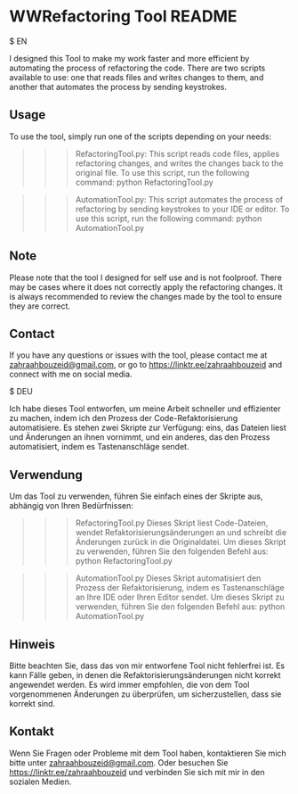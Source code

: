 # WWRefactoring Tool README

$ EN

I designed this Tool to make my work faster and more efficient by automating the process of refactoring the code.
There are two scripts available to use: one that reads files and writes changes to them, and another that automates the process by sending keystrokes.

## Usage

To use the tool, simply run one of the scripts depending on your needs:

>>> RefactoringTool.py:
This script reads code files, applies refactoring changes, and writes the changes back to the original file.
To use this script, run the following command:
python RefactoringTool.py

>>> AutomationTool.py: 
This script automates the process of refactoring by sending keystrokes to your IDE or editor. To use this script, run the following command:
python AutomationTool.py

## Note

Please note that the tool I designed for self use and is not foolproof.
There may be cases where it does not correctly apply the refactoring changes.
It is always recommended to review the changes made by the tool to ensure they are correct.

## Contact

If you have any questions or issues with the tool, please contact me at zahraahbouzeid@gmail.com,
or go to https://linktr.ee/zahraahbouzeid and connect with me on social media.

$ DEU

Ich habe dieses Tool entworfen, um meine Arbeit schneller und effizienter zu machen, indem ich den Prozess der Code-Refaktorisierung automatisiere.
Es stehen zwei Skripte zur Verfügung: eins, das Dateien liest und Änderungen an ihnen vornimmt, und ein anderes, das den Prozess automatisiert,
indem es Tastenanschläge sendet.

## Verwendung

Um das Tool zu verwenden, führen Sie einfach eines der Skripte aus, abhängig von Ihren Bedürfnissen:

>>> RefactoringTool.py
Dieses Skript liest Code-Dateien, wendet Refaktorisierungsänderungen an und schreibt die Änderungen zurück in die Originaldatei.
Um dieses Skript zu verwenden, führen Sie den folgenden Befehl aus:
python RefactoringTool.py

>>> AutomationTool.py
Dieses Skript automatisiert den Prozess der Refaktorisierung, indem es Tastenanschläge an Ihre IDE oder Ihren Editor sendet.
Um dieses Skript zu verwenden, führen Sie den folgenden Befehl aus:
python AutomationTool.py

## Hinweis

Bitte beachten Sie, dass das von mir entworfene Tool nicht fehlerfrei ist. Es kann Fälle geben, 
in denen die Refaktorisierungsänderungen nicht korrekt angewendet werden.
Es wird immer empfohlen, die von dem Tool vorgenommenen Änderungen zu überprüfen, um sicherzustellen, dass sie korrekt sind.

## Kontakt

Wenn Sie Fragen oder Probleme mit dem Tool haben, kontaktieren Sie mich bitte unter zahraahbouzeid@gmail.com.
Oder besuchen Sie https://linktr.ee/zahraahbouzeid und verbinden Sie sich mit mir in den sozialen Medien.
